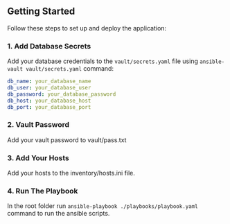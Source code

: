 
## Getting Started

Follow these steps to set up and deploy the application:

### 1. Add Database Secrets

Add your database credentials to the `vault/secrets.yaml` file using `ansible-vault vault/secrets.yaml` command:

```yaml
db_name: your_database_name
db_user: your_database_user
db_password: your_database_password
db_host: your_database_host
db_port: your_database_port
```

### 2. Vault Password

Add your vault password to vault/pass.txt

### 3. Add Your Hosts

Add your hosts to the inventory/hosts.ini file.

### 4. Run The Playbook

In the root folder run `ansible-playbook ./playbooks/playbook.yaml` command to run the ansible scripts.
